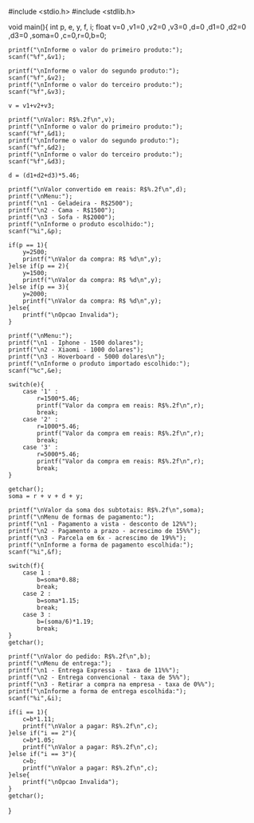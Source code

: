 #include <stdio.h>
#include <stdlib.h>
 
void main(){
	int p, e, y, f, i;
	float v=0 ,v1=0 ,v2=0 ,v3=0 ,d=0 ,d1=0 ,d2=0 ,d3=0 ,soma=0 ,c=0,r=0,b=0;
	
	printf("\nInforme o valor do primeiro produto:");
	scanf("%f",&v1);
 
	printf("\nInforme o valor do segundo produto:");
	scanf("%f",&v2);
	printf("\nInforme o valor do terceiro produto:");
	scanf("%f",&v3);
	
	v = v1+v2+v3;
	
	printf("\nValor: R$%.2f\n",v);
	printf("\nInforme o valor do primeiro produto:");
	scanf("%f",&d1);
	printf("\nInforme o valor do segundo produto:");
	scanf("%f",&d2);
	printf("\nInforme o valor do terceiro produto:");
	scanf("%f",&d3);
	
	d = (d1+d2+d3)*5.46;
	
	printf("\nValor convertido em reais: R$%.2f\n",d);
	printf("\nMenu:");
	printf("\n1 - Geladeira - R$2500");
	printf("\n2 - Cama - R$1500");
	printf("\n3 - Sofa - R$2000");
	printf("\nInforme o produto escolhido:");
	scanf("%i",&p);
	
	if(p == 1){
		y=2500;
		printf("\nValor da compra: R$ %d\n",y);
	}else if(p == 2){
		y=1500;
		printf("\nValor da compra: R$ %d\n",y);
	}else if(p == 3){
		y=2000;
		printf("\nValor da compra: R$ %d\n",y);
	}else{
		printf("\nOpcao Invalida");
	}
	
	printf("\nMenu:");
	printf("\n1 - Iphone - 1500 dolares");
	printf("\n2 - Xiaomi - 1000 dolares");
	printf("\n3 - Hoverboard - 5000 dolares\n");
	printf("\nInforme o produto importado escolhido:");
	scanf("%c",&e);
	
	switch(e){
		case '1' :
			r=1500*5.46;
			printf("Valor da compra em reais: R$%.2f\n",r);
			break;
		case '2' :
			r=1000*5.46;
			printf("Valor da compra em reais: R$%.2f\n",r);
			break;
		case '3' :
			r=5000*5.46;
			printf("Valor da compra em reais: R$%.2f\n",r);
			break;
	}
	
	getchar();
	soma = r + v + d + y;
	
	printf("\nValor da soma dos subtotais: R$%.2f\n",soma);
	printf("\nMenu de formas de pagamento:");
	printf("\n1 - Pagamento a vista - desconto de 12%%");
	printf("\n2 - Pagamento a prazo - acrescimo de 15%%");
	printf("\n3 - Parcela em 6x - acrescimo de 19%%");
	printf("\nInforme a forma de pagamento escolhida:");
	scanf("%i",&f);
	
	switch(f){
		case 1 :
			b=soma*0.88;
			break;
		case 2 :
			b=soma*1.15;
			break;
		case 3 :
			b=(soma/6)*1.19;
			break;
	}
	getchar();
	
	printf("\nValor do pedido: R$%.2f\n",b);
	printf("\nMenu de entrega:");
	printf("\n1 - Entrega Expressa - taxa de 11%%");
	printf("\n2 - Entrega convencional - taxa de 5%%");
	printf("\n3 - Retirar a compra na empresa - taxa de 0%%");
	printf("\nInforme a forma de entrega escolhida:");
	scanf("%i",&i);
	
	if(i == 1){
		c=b*1.11;
		printf("\nValor a pagar: R$%.2f\n",c);
	}else if("i == 2"){
		c=b*1.05;
		printf("\nValor a pagar: R$%.2f\n",c);
	}else if("i == 3"){
		c=b;
		printf("\nValor a pagar: R$%.2f\n",c);
	}else{
		printf("\nOpcao Invalida");
	}
	getchar();
}
